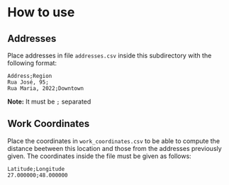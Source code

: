 # How to use
## Addresses
Place addresses in file `addresses.csv` inside this subdirectory with the following format:

```csv
Address;Region
Rua José, 95;
Rua Maria, 2022;Downtown
```

**Note:** It must be `;` separated

## Work Coordinates
Place the coordinates in `work_coordinates.csv` to be able to compute the distance beetween this location and those from the addresses previously given. The coordinates inside the file must be given as follows:

```csv
Latitude;Longitude
27.000000;48.000000
```